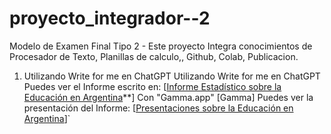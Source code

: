 # proyecto_integrador--2
Modelo de Examen Final Tipo 2 - Este proyecto Integra conocimientos de Procesador de Texto, Planillas de calculo,, Github, Colab, Publicacion.
1. Utilizando Write for me en ChatGPT
 Utilizando Write for me en ChatGPT Puedes ver el Informe escrito en: [[Informe Estadístico sobre la Educación en Argentina](**https://chatgpt.com/share/67490d93-8be8-8003-9693-67ae5dcc2de9)**]
Con "Gamma.app" [Gamma]
Puedes ver la presentación del Informe: [[Presentaciones sobre la Educación en Argentina](https://gamma.app/docs/Analisis-del-Desempeno-Academico-y-la-Asistencia-Escolar-en-Argen-41gm7swgjkfoyha)]` 
